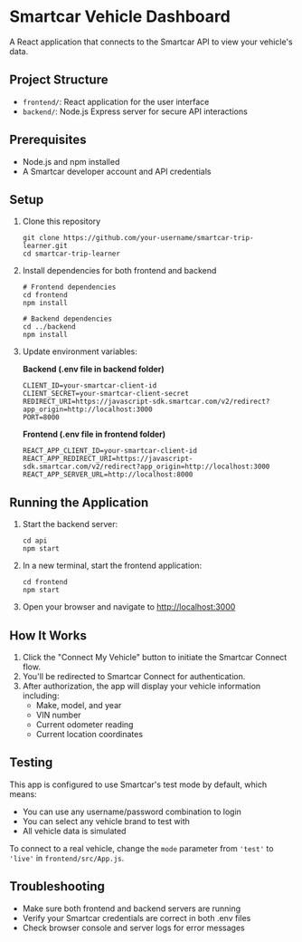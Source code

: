 # Smartcar Vehicle Dashboard

A React application that connects to the Smartcar API to view your vehicle's data.

## Project Structure

- `frontend/`: React application for the user interface
- `backend/`: Node.js Express server for secure API interactions

## Prerequisites

- Node.js and npm installed
- A Smartcar developer account and API credentials

## Setup

1. Clone this repository
   ```
   git clone https://github.com/your-username/smartcar-trip-learner.git
   cd smartcar-trip-learner
   ```

2. Install dependencies for both frontend and backend
   ```
   # Frontend dependencies
   cd frontend
   npm install
   
   # Backend dependencies
   cd ../backend
   npm install
   ```

3. Update environment variables:
   
   **Backend (.env file in backend folder)**
   ```
   CLIENT_ID=your-smartcar-client-id
   CLIENT_SECRET=your-smartcar-client-secret
   REDIRECT_URI=https://javascript-sdk.smartcar.com/v2/redirect?app_origin=http://localhost:3000
   PORT=8000
   ```

   **Frontend (.env file in frontend folder)**
   ```
   REACT_APP_CLIENT_ID=your-smartcar-client-id
   REACT_APP_REDIRECT_URI=https://javascript-sdk.smartcar.com/v2/redirect?app_origin=http://localhost:3000
   REACT_APP_SERVER_URL=http://localhost:8000
   ```

## Running the Application

1. Start the backend server:
   ```
   cd api
   npm start
   ```

2. In a new terminal, start the frontend application:
   ```
   cd frontend
   npm start
   ```

3. Open your browser and navigate to [http://localhost:3000](http://localhost:3000)

## How It Works

1. Click the "Connect My Vehicle" button to initiate the Smartcar Connect flow.
2. You'll be redirected to Smartcar Connect for authentication.
3. After authorization, the app will display your vehicle information including:
   - Make, model, and year
   - VIN number
   - Current odometer reading
   - Current location coordinates

## Testing

This app is configured to use Smartcar's test mode by default, which means:

- You can use any username/password combination to login
- You can select any vehicle brand to test with
- All vehicle data is simulated

To connect to a real vehicle, change the `mode` parameter from `'test'` to `'live'` in `frontend/src/App.js`.

## Troubleshooting

- Make sure both frontend and backend servers are running
- Verify your Smartcar credentials are correct in both .env files
- Check browser console and server logs for error messages 